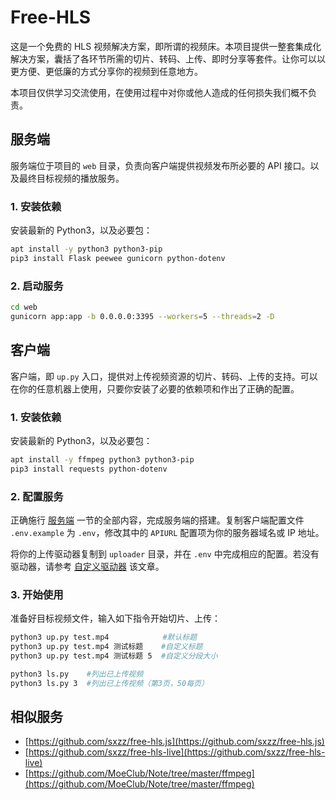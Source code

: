 # Free-HLS

这是一个免费的 HLS 视频解决方案，即所谓的视频床。本项目提供一整套集成化解决方案，囊括了各环节所需的切片、转码、上传、即时分享等套件。让你可以以更方便、更低廉的方式分享你的视频到任意地方。

本项目仅供学习交流使用，在使用过程中对你或他人造成的任何损失我们概不负责。

## 服务端

服务端位于项目的 `web` 目录，负责向客户端提供视频发布所必要的 API 接口。以及最终目标视频的播放服务。

### 1. 安装依赖

安装最新的 Python3，以及必要包：

```bash
apt install -y python3 python3-pip
pip3 install Flask peewee gunicorn python-dotenv
```

### 2. 启动服务

```bash
cd web
gunicorn app:app -b 0.0.0.0:3395 --workers=5 --threads=2 -D
```

## 客户端

客户端，即 `up.py` 入口，提供对上传视频资源的切片、转码、上传的支持。可以在你的任意机器上使用，只要你安装了必要的依赖项和作出了正确的配置。

### 1. 安装依赖

安装最新的 Python3，以及必要包：

```bash
apt install -y ffmpeg python3 python3-pip
pip3 install requests python-dotenv
```

### 2. 配置服务

正确施行 [服务端](#服务端) 一节的全部内容，完成服务端的搭建。复制客户端配置文件 `.env.example` 为 `.env`，修改其中的 `APIURL` 配置项为你的服务器域名或 IP 地址。

将你的上传驱动器复制到 `uploader` 目录，并在 `.env` 中完成相应的配置。若没有驱动器，请参考 [自定义驱动器](https://github.com/sxyazi/free-hls/wiki/%E8%87%AA%E5%AE%9A%E4%B9%89%E9%A9%B1%E5%8A%A8%E5%99%A8) 该文章。

### 3. 开始使用

准备好目标视频文件，输入如下指令开始切片、上传：

```bash
python3 up.py test.mp4            #默认标题
python3 up.py test.mp4 测试标题    #自定义标题
python3 up.py test.mp4 测试标题 5  #自定义分段大小

python3 ls.py    #列出已上传视频
python3 ls.py 3  #列出已上传视频（第3页，50每页）
```

## 相似服务

- [https://github.com/sxzz/free-hls.js](https://github.com/sxzz/free-hls.js)
- [https://github.com/sxzz/free-hls-live](https://github.com/sxzz/free-hls-live)
- [https://github.com/MoeClub/Note/tree/master/ffmpeg](https://github.com/MoeClub/Note/tree/master/ffmpeg)
